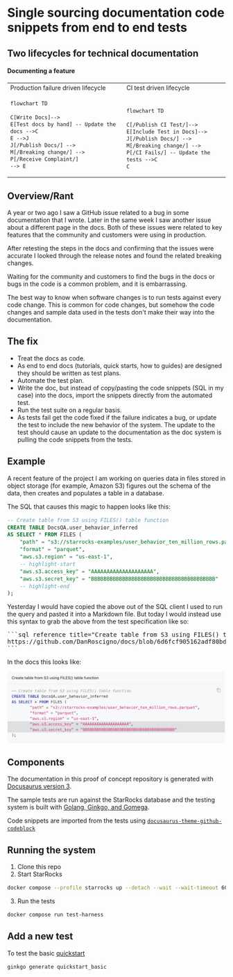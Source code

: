 # Single sourcing documentation code snippets from end to end tests

## Two lifecycles for technical documentation

#### Documenting a feature

<table>
<tr>
<td> Production failure driven lifecycle </td> <td> CI test driven lifecycle </td>
</tr>
<tr>
<td>

```mermaid
flowchart TD

C[Write Docs]--> 
E[Test docs by hand] -- Update the docs -->C
E -->J
J[/Publish Docs/] -->
M[/Breaking change/] -->
P[/Receive Complaint/] 
--> E
```

</td>
<td><br/>

```mermaid
flowchart TD

C[/Publish CI Test/]--> 
E[Include Test in Docs]--> 
J[/Publish Docs/] -->
M[/Breaking change/] -->
P[/CI Fails/] -- Update the tests -->C
C
```

</td>
</tr>
</table>

## Overview/Rant

A year or two ago I saw a GitHub issue related to a bug in some documentation
that I wrote. Later in the same week I saw another issue about a different page
in the docs. Both of these issues were related to key features that the 
community and customers were using in production.

After retesting the steps in the docs and confirming that the issues were
accurate I looked through the release notes and found the related breaking
changes.

Waiting for the community and customers to find the bugs in the docs or bugs in
the code is a common problem, and it is embarrassing.

The best way to know when software changes is to run tests against every code
change. This is common for code changes, but somehow the code changes and sample
data used in the tests don't make their way into the documentation.

## The fix

- Treat the docs as code.
- As end to end docs (tutorials, quick starts, how to guides) are designed they
should be written as test plans.
- Automate the test plan.
- Write the doc, but instead of copy/pasting the code snippets (SQL in my case)
into the docs, import the snippets directly from the automated test.
- Run the test suite on a regular basis.
- As tests fail get the code fixed if the failure indicates a bug, or update the
test to include the new behavior of the system. The update to the test should cause
an update to the documentation as the doc system is pulling the code snippets
from the tests.

## Example

A recent feature of the project I am working on queries data in files stored
in object storage (for example, Amazon S3) figures out the schema of the data, then
creates and populates a table in a database.

The SQL that causes this magic to happen looks like this:

```sql
-- Create table from S3 using FILES() table function
CREATE TABLE DocsQA.user_behavior_inferred
AS SELECT * FROM FILES (
	"path" = "s3://starrocks-examples/user_behavior_ten_million_rows.parquet",
	"format" = "parquet",
	"aws.s3.region" = "us-east-1",
	-- highlight-start
	"aws.s3.access_key" = "AAAAAAAAAAAAAAAAAAAA",
	"aws.s3.secret_key" = "BBBBBBBBBBBBBBBBBBBBBBBBBBBBBBBBBBBBBBBB"
	-- highlight-end
);
```

Yesterday I would have copied the above out of the SQL client I used to run
the query and pasted it into a Markdown file. But today I would instead use
this syntax to grab the above from the test specification like so:

<pre>
```sql reference title="Create table from S3 using FILES() table function"
https://github.com/DanRoscigno/docs/blob/6d6fcf905162adf80bd094cb9dd133a5c557bdd3/SQL/files_table_fxn.sql#L1-L11
```
</pre>

In the docs this looks like:

![code snippet rendered](./img/testSQL.png)

## Components

The documentation in this proof of concept repository is generated with 
[Docusaurus version 3](https://docusaurus.io/).

The sample tests are run against the StarRocks database and the testing system
is built with [Golang, Ginkgo, and Gomega](https://onsi.github.io/ginkgo/).

Code snippets are imported from the tests using [`docusaurus-theme-github-codeblock`](https://github.com/christian-bromann/docusaurus-theme-github-codeblock/blob/main/README.md)

## Running the system

1. Clone this repo
2. Start StarRocks

```bash
docker compose --profile starrocks up --detach --wait --wait-timeout 60
```

3. Run the tests

```bash
docker compose run test-harness
```

## Add a new test

To test the basic [quickstart](https://docs.starrocks.io/docs/quick_start/shared-nothing/)

```bash
ginkgo generate quickstart_basic
```

